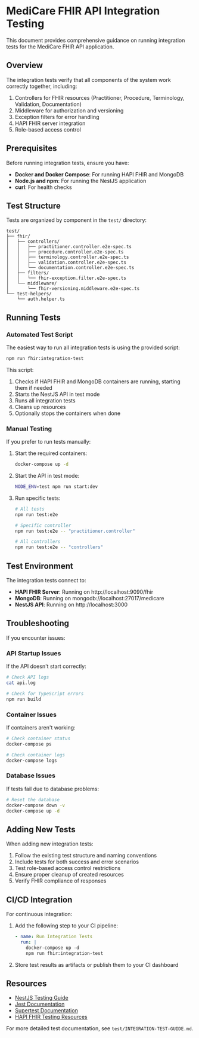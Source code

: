 # MediCare FHIR API Integration Testing

This document provides comprehensive guidance on running integration tests for the MediCare FHIR API application.

## Overview

The integration tests verify that all components of the system work correctly together, including:

1. Controllers for FHIR resources (Practitioner, Procedure, Terminology, Validation, Documentation)
2. Middleware for authorization and versioning
3. Exception filters for error handling
4. HAPI FHIR server integration
5. Role-based access control

## Prerequisites

Before running integration tests, ensure you have:

- **Docker and Docker Compose**: For running HAPI FHIR and MongoDB
- **Node.js and npm**: For running the NestJS application
- **curl**: For health checks

## Test Structure

Tests are organized by component in the `test/` directory:

```
test/
├── fhir/
│   ├── controllers/
│   │   ├── practitioner.controller.e2e-spec.ts
│   │   ├── procedure.controller.e2e-spec.ts
│   │   ├── terminology.controller.e2e-spec.ts
│   │   ├── validation.controller.e2e-spec.ts
│   │   └── documentation.controller.e2e-spec.ts
│   ├── filters/
│   │   └── fhir-exception.filter.e2e-spec.ts
│   └── middleware/
│       └── fhir-versioning.middleware.e2e-spec.ts
└── test-helpers/
    └── auth.helper.ts
```

## Running Tests

### Automated Test Script

The easiest way to run all integration tests is using the provided script:

```bash
npm run fhir:integration-test
```

This script:
1. Checks if HAPI FHIR and MongoDB containers are running, starting them if needed
2. Starts the NestJS API in test mode
3. Runs all integration tests
4. Cleans up resources
5. Optionally stops the containers when done

### Manual Testing

If you prefer to run tests manually:

1. Start the required containers:
   ```bash
   docker-compose up -d
   ```

2. Start the API in test mode:
   ```bash
   NODE_ENV=test npm run start:dev
   ```

3. Run specific tests:
   ```bash
   # All tests
   npm run test:e2e
   
   # Specific controller
   npm run test:e2e -- "practitioner.controller"
   
   # All controllers
   npm run test:e2e -- "controllers"
   ```

## Test Environment

The integration tests connect to:

- **HAPI FHIR Server**: Running on http://localhost:9090/fhir
- **MongoDB**: Running on mongodb://localhost:27017/medicare
- **NestJS API**: Running on http://localhost:3000

## Troubleshooting

If you encounter issues:

### API Startup Issues

If the API doesn't start correctly:
```bash
# Check API logs
cat api.log

# Check for TypeScript errors
npm run build
```

### Container Issues

If containers aren't working:
```bash
# Check container status
docker-compose ps

# Check container logs
docker-compose logs
```

### Database Issues

If tests fail due to database problems:
```bash
# Reset the database
docker-compose down -v
docker-compose up -d
```

## Adding New Tests

When adding new integration tests:

1. Follow the existing test structure and naming conventions
2. Include tests for both success and error scenarios
3. Test role-based access control restrictions
4. Ensure proper cleanup of created resources
5. Verify FHIR compliance of responses

## CI/CD Integration

For continuous integration:

1. Add the following step to your CI pipeline:
   ```yaml
   - name: Run Integration Tests
     run: |
       docker-compose up -d
       npm run fhir:integration-test
   ```

2. Store test results as artifacts or publish them to your CI dashboard

## Resources

- [NestJS Testing Guide](https://docs.nestjs.com/fundamentals/testing)
- [Jest Documentation](https://jestjs.io/docs/getting-started)
- [Supertest Documentation](https://github.com/visionmedia/supertest)
- [HAPI FHIR Testing Resources](https://hapifhir.io/hapi-fhir/docs/server_jpa_run_in_tomcat.html)

For more detailed test documentation, see `test/INTEGRATION-TEST-GUIDE.md`. 
